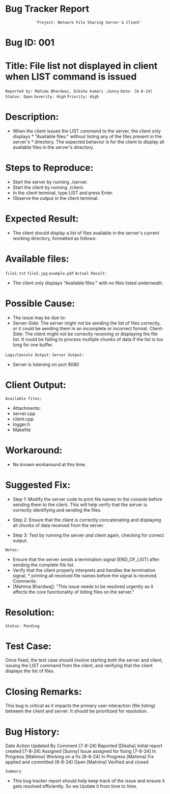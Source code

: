 #                                Bug Tracker Report
                 `Project: Network File Sharing Server & Client`
#                                   Bug ID: 001
#        Title: File list not displayed in client when LIST command is issued
`Reported by: Mahima Bhardwaj, Diksha kumari ,Sunny`
`Date: [8-8-24]`
`Status: Open`
`Severity: High`
`Priority: High`
#                             Description:
*  When the client issues the LIST command to the server, the client only displays * "Available files:" without listing any of the files present in the server's * directory. The expected behavior is for the client to display all available files in the server's directory.

#                  Steps to Reproduce:
*  Start the server by running ./server.
*   Start the client by running ./client.
*   In the client terminal, type LIST and press Enter.
*    Observe the output in the client terminal.
#                  Expected Result:
* The client should display a list of files available in the server's current working directory, formatted as follows:



#                Available files:
`file1.txt`
`file2.jpg`
`example.pdf`
`Actual Result:`
*   The client only displays "Available files:" with no files listed underneath.

#                       Possible Cause:
*    The issue may be due to:
*  Server-Side: The server might not be sending the list of files correctly, or it could be sending them in an incomplete or incorrect format.
Client-Side: The client might not be correctly receiving or displaying the file list. It could be failing to process multiple chunks of data if the list is too long for one buffer.

`Logs/Console Output:`
`Server Output:`

*   Server is listening on port 8080
# Client Output:
`Available files:`
*  Attachments:
*  server.cpp
*   client.cpp
*   logger.h
*   Makefile
#  Workaround:
*    No known workaround at this time.

#    Suggested Fix:
*  Step 1: Modify the server code to print file names to the console before sending them to the client. This will help verify that the server is correctly identifying and sending the files.

*  Step 2: Ensure that the client is correctly concatenating and displaying all chunks of data received from the server.

* Step 3: Test by running the server and client again, checking for correct output.

`Notes:`
* Ensure that the server sends a termination signal (END_OF_LIST) after sending the complete file list.
* Verify that the client properly interprets and handles the termination signal, * printing all received file names before the signal is received.
Comments:
* [Mahima Bhardwaj]: "This issue needs to be resolved urgently as it affects the core functionality of listing files on the server."
# Resolution:
`Status: Pending`

# Test Case:
Once fixed, the test case should involve starting both the server and client, issuing the LIST command from the client, and verifying that the client displays the list of files.

# Closing Remarks:
This bug is critical as it impacts the primary user interaction (file listing) between the client and server. It should be prioritized for resolution.

# Bug History:
Date	Action	Updated By	                   Comment
[7-8-24]	Reported	[Diksha]	            Initial report created
[7-8-24]	Assigned	[Sunny]	               Issue assigned for fixing
[7-8-24]	In Progress	 [Mahima]	           Working on a fix
[8-8-24]	In Progress	[Mahima]	         Fix applied and committed
[8-8-24]	Open	   [Mahima]	              Verified and closed


`Summary`
* This bug tracker report should help keep track of the issue and ensure it gets   resolved efficiently. So we Update it from time to time.